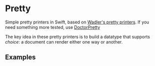 # Pretty

Simple pretty printers in Swift, based on [Wadler's pretty printers](https://homepages.inf.ed.ac.uk/wadler/papers/prettier/prettier.pdf). If you need something more tested, use [DoctorPretty](https://github.com/bkase/DoctorPretty)

The key idea in these pretty printers is to build a datatype that supports *choice*: a document can render either one way or another. 

## Examples

```swift
```
